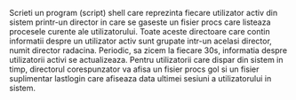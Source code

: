 Scrieti un program (script) shell care reprezinta fiecare utilizator activ din sistem printr-un director in care se gaseste un fisier procs care listeaza procesele curente ale utilizatorului. Toate aceste directoare care contin informatii despre un utilizator activ sunt grupate intr-un acelasi director, numit director radacina. Periodic, sa zicem la fiecare 30s, informatia despre utilizatorii activi se actualizeaza. Pentru utilizatorii care dispar din sistem in timp, directorul corespunzator va afisa un fisier procs gol si un fisier suplimentar lastlogin care afiseaza data ultimei sesiuni a utilizatorului in sistem.
